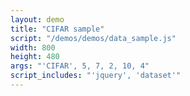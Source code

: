 ```yaml
---
layout: demo
title: "CIFAR sample"
script: "/demos/demos/data_sample.js"
width: 800
height: 480
args: "'CIFAR', 5, 7, 2, 10, 4"
script_includes: "'jquery', 'dataset'"
---
```



